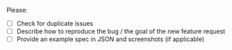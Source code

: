 Please:
- [ ] Check for duplicate issues
- [ ] Describe how to reproduce the bug /  the goal of the new feature request
- [ ] Provide an example spec in JSON and screenshots (if applicable) 
